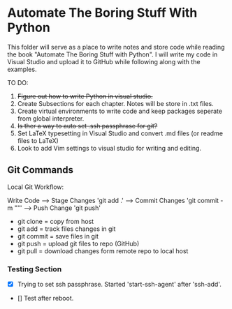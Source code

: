 # Automate The Boring Stuff With Python

This folder will serve as a place to write notes and store code while reading the book "Automate The Boring Stuff with Python".  I will write my code in Visual Studio and upload it to GitHub while following along with the examples. 

TO DO:
1. ~~Figure out how to write Python in visual studio.~~
2. Create Subsections for each chapter. Notes will be store in .txt files. 
3. Create virtual environments to write code and keep packages seperate from global interpreter. 
4. ~~Is ther a way to auto set .ssh passphrase for git?~~ 
5. Set LaTeX typesetting in Visual Studio and convert .md files (or readme files to LaTeX)
6. Look to add Vim settings to visual studio for writing and editing. 


## Git Commands
Local Git Workflow:

Write Code --> Stage Changes 'git add .' --> Commit Changes 'git commit -m ""' --> Push Change 'git push'


- git clone = copy from host
- git add = track files changes in git
- git commit = save files in git
- git push = upload git files to repo (GitHub)
- git pull = download changes form remote repo to local host


### Testing Section
- [X] Trying to set ssh passphrase.  Started 'start-ssh-agent' after 'ssh-add'.
- [] Test after reboot. 
